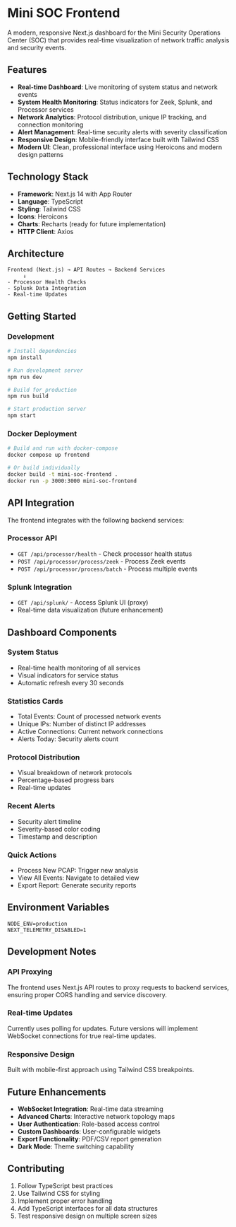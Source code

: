 # Mini SOC Frontend

A modern, responsive Next.js dashboard for the Mini Security Operations Center (SOC) that provides real-time visualization of network traffic analysis and security events.

## Features

- **Real-time Dashboard**: Live monitoring of system status and network events
- **System Health Monitoring**: Status indicators for Zeek, Splunk, and Processor services
- **Network Analytics**: Protocol distribution, unique IP tracking, and connection monitoring
- **Alert Management**: Real-time security alerts with severity classification
- **Responsive Design**: Mobile-friendly interface built with Tailwind CSS
- **Modern UI**: Clean, professional interface using Heroicons and modern design patterns

## Technology Stack

- **Framework**: Next.js 14 with App Router
- **Language**: TypeScript
- **Styling**: Tailwind CSS
- **Icons**: Heroicons
- **Charts**: Recharts (ready for future implementation)
- **HTTP Client**: Axios

## Architecture

```
Frontend (Next.js) → API Routes → Backend Services
     ↓
- Processor Health Checks
- Splunk Data Integration
- Real-time Updates
```

## Getting Started

### Development

```bash
# Install dependencies
npm install

# Run development server
npm run dev

# Build for production
npm run build

# Start production server
npm start
```

### Docker Deployment

```bash
# Build and run with docker-compose
docker compose up frontend

# Or build individually
docker build -t mini-soc-frontend .
docker run -p 3000:3000 mini-soc-frontend
```

## API Integration

The frontend integrates with the following backend services:

### Processor API
- `GET /api/processor/health` - Check processor health status
- `POST /api/processor/process/zeek` - Process Zeek events
- `POST /api/processor/process/batch` - Process multiple events

### Splunk Integration
- `GET /api/splunk/` - Access Splunk UI (proxy)
- Real-time data visualization (future enhancement)

## Dashboard Components

### System Status
- Real-time health monitoring of all services
- Visual indicators for service status
- Automatic refresh every 30 seconds

### Statistics Cards
- Total Events: Count of processed network events
- Unique IPs: Number of distinct IP addresses
- Active Connections: Current network connections
- Alerts Today: Security alerts count

### Protocol Distribution
- Visual breakdown of network protocols
- Percentage-based progress bars
- Real-time updates

### Recent Alerts
- Security alert timeline
- Severity-based color coding
- Timestamp and description

### Quick Actions
- Process New PCAP: Trigger new analysis
- View All Events: Navigate to detailed view
- Export Report: Generate security reports

## Environment Variables

```env
NODE_ENV=production
NEXT_TELEMETRY_DISABLED=1
```

## Development Notes

### API Proxying
The frontend uses Next.js API routes to proxy requests to backend services, ensuring proper CORS handling and service discovery.

### Real-time Updates
Currently uses polling for updates. Future versions will implement WebSocket connections for true real-time updates.

### Responsive Design
Built with mobile-first approach using Tailwind CSS breakpoints.

## Future Enhancements

- **WebSocket Integration**: Real-time data streaming
- **Advanced Charts**: Interactive network topology maps
- **User Authentication**: Role-based access control
- **Custom Dashboards**: User-configurable widgets
- **Export Functionality**: PDF/CSV report generation
- **Dark Mode**: Theme switching capability

## Contributing

1. Follow TypeScript best practices
2. Use Tailwind CSS for styling
3. Implement proper error handling
4. Add TypeScript interfaces for all data structures
5. Test responsive design on multiple screen sizes
